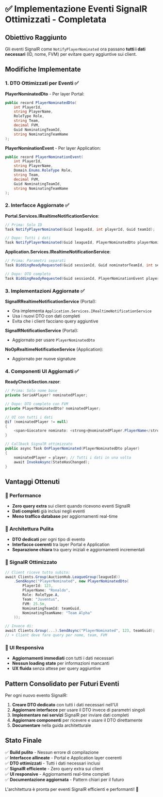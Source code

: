 # ✅ Implementazione Eventi SignalR Ottimizzati - Completata

## Obiettivo Raggiunto
Gli eventi SignalR come `NotifyPlayerNominated` ora passano **tutti i dati necessari** (ID, nome, FVM) per evitare query aggiuntive sui client.

## Modifiche Implementate

### 1. DTO Ottimizzati per Eventi ✅

**PlayerNominatedDto** - Per layer Portal:
```csharp
public record PlayerNominatedDto(
    int PlayerId,
    string PlayerName,
    RoleType Role,
    string Team,
    decimal FVM,
    Guid NominatingTeamId,
    string NominatingTeamName
);
```

**PlayerNominationEvent** - Per layer Application:
```csharp
public record PlayerNominationEvent(
    int PlayerId,
    string PlayerName,
    Domain.Enums.RoleType Role,
    string Team,
    decimal FVM,
    Guid NominatingTeamId,
    string NominatingTeamName
);
```

### 2. Interfacce Aggiornate ✅

**Portal.Services.IRealtimeNotificationService**:
```csharp
// Prima: Solo ID
Task NotifyPlayerNominated(Guid leagueId, int playerId, Guid teamId);

// Dopo: Tutti i dati
Task NotifyPlayerNominated(Guid leagueId, PlayerNominatedDto playerNominated);
```

**Application.Services.IRealtimeNotificationService**:
```csharp
// Prima: Parametri separati
Task BiddingReadyRequested(Guid sessionId, Guid nominatorTeamId, int serieAPlayerId, RoleType role, IReadOnlyList<Guid> eligibleOtherTeamIds);

// Dopo: DTO completo
Task BiddingReadyRequested(Guid sessionId, PlayerNominationEvent playerNomination, IReadOnlyList<Guid> eligibleOtherTeamIds);
```

### 3. Implementazioni Aggiornate ✅

**SignalRRealtimeNotificationService** (Portal):
- Ora implementa `Application.Services.IRealtimeNotificationService`
- Usa i nuovi DTO con dati completi
- Evita che i client facciano query aggiuntive

**SignalRNotificationService** (Portal):
- Aggiornato per usare `PlayerNominatedDto`

**NoOpRealtimeNotificationService** (Application):
- Aggiornato per nuove signature

### 4. Componenti UI Aggiornati ✅

**ReadyCheckSection.razor**:
```csharp
// Prima: Solo nome base
private SerieAPlayer? nominatedPlayer;

// Dopo: DTO completo con FVM
private PlayerNominatedDto? nominatedPlayer;

// UI con tutti i dati
@if (nominatedPlayer != null)
{
    <span>Giocatore nominato: <strong>@nominatedPlayer.PlayerName</strong> (@nominatedPlayer.Team) - FVM: @nominatedPlayer.FVM</span>
}

// Callback SignalR ottimizzato
public async Task OnPlayerNominated(PlayerNominatedDto player)
{
    nominatedPlayer = player; // Tutti i dati in una volta
    await InvokeAsync(StateHasChanged);
}
```

## Vantaggi Ottenuti

### 🚀 Performance
- **Zero query extra** sui client quando ricevono eventi SignalR
- **Dati completi** già inclusi negli eventi
- **Meno traffico database** per aggiornamenti real-time

### 🎯 Architettura Pulita
- **DTO dedicati** per ogni tipo di evento
- **Interfacce coerenti** tra layer Portal e Application
- **Separazione chiara** tra query iniziali e aggiornamenti incrementali

### 📡 SignalR Ottimizzato
```csharp
// Client riceve tutto subito:
await Clients.Group(AuctionHub.LeagueGroup(leagueId))
    .SendAsync("PlayerNominated", new PlayerNominatedDto(
        PlayerId: 123,
        PlayerName: "Ronaldo",
        Role: RoleType.A,
        Team: "Juventus",
        FVM: 25.5m,
        NominatingTeamId: teamGuid,
        NominatingTeamName: "Team Alpha"
    ));

// Invece di:
await Clients.Group(...).SendAsync("PlayerNominated", 123, teamGuid);
// + Client deve fare query per nome, team, FVM
```

### 🎨 UI Responsiva
- **Aggiornamenti immediati** con tutti i dati necessari
- **Nessun loading state** per informazioni mancanti
- **UX fluida** senza attese per query aggiuntive

## Pattern Consolidato per Futuri Eventi

Per ogni nuovo evento SignalR:

1. **Creare DTO dedicato** con tutti i dati necessari nell'UI
2. **Aggiornare interfacce** per usare il DTO invece di parametri singoli
3. **Implementare nei servizi** SignalR per inviare dati completi
4. **Aggiornare componenti** per ricevere e usare il DTO direttamente
5. **Documentare** nella guida architetturale

## Stato Finale

✅ **Build pulito** - Nessun errore di compilazione  
✅ **Interfacce allineate** - Portal e Application layer coerenti  
✅ **DTO ottimizzati** - Tutti i dati necessari inclusi  
✅ **SignalR efficiente** - Zero query extra sui client  
✅ **UI responsive** - Aggiornamenti real-time completi  
✅ **Documentazione aggiornata** - Pattern chiari per il futuro  

L'architettura è pronta per eventi SignalR efficienti e performanti! 🎉
